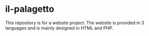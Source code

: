 # il-palagetto
This repository is for a website project. The website is provided in 3 languages and is mainly designed in HTML and PHP.
